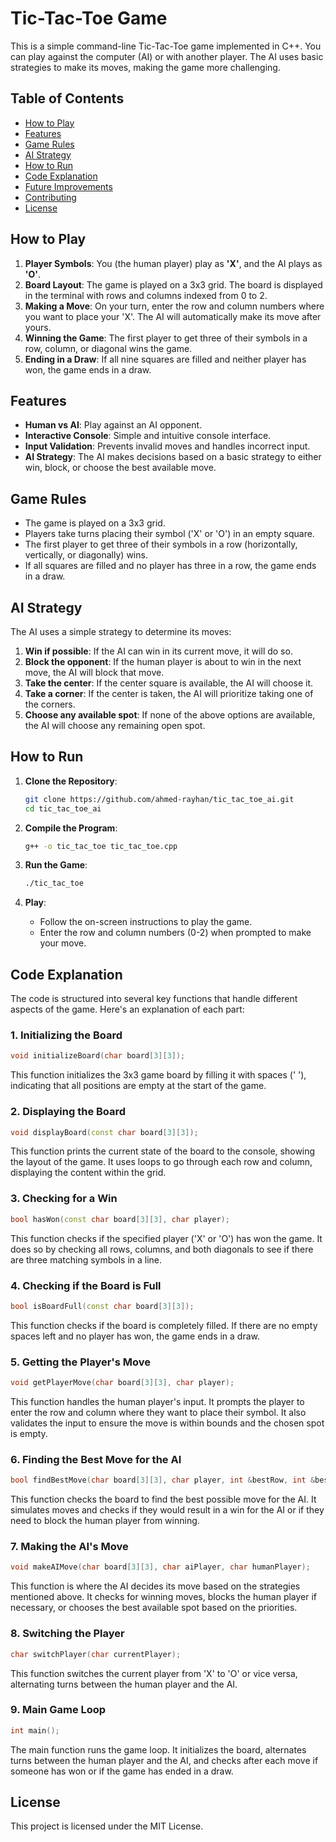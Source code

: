 # Tic-Tac-Toe Game

This is a simple command-line Tic-Tac-Toe game implemented in C++. You can play against the computer (AI) or with another player. The AI uses basic strategies to make its moves, making the game more challenging.

## Table of Contents
- [How to Play](#how-to-play)
- [Features](#features)
- [Game Rules](#game-rules)
- [AI Strategy](#ai-strategy)
- [How to Run](#how-to-run)
- [Code Explanation](#code-explanation)
- [Future Improvements](#future-improvements)
- [Contributing](#contributing)
- [License](#license)

## How to Play

1. **Player Symbols**: You (the human player) play as **'X'**, and the AI plays as **'O'**.
2. **Board Layout**: The game is played on a 3x3 grid. The board is displayed in the terminal with rows and columns indexed from 0 to 2.
3. **Making a Move**: On your turn, enter the row and column numbers where you want to place your 'X'. The AI will automatically make its move after yours.
4. **Winning the Game**: The first player to get three of their symbols in a row, column, or diagonal wins the game.
5. **Ending in a Draw**: If all nine squares are filled and neither player has won, the game ends in a draw.

## Features

- **Human vs AI**: Play against an AI opponent.
- **Interactive Console**: Simple and intuitive console interface.
- **Input Validation**: Prevents invalid moves and handles incorrect input.
- **AI Strategy**: The AI makes decisions based on a basic strategy to either win, block, or choose the best available move.

## Game Rules

- The game is played on a 3x3 grid.
- Players take turns placing their symbol ('X' or 'O') in an empty square.
- The first player to get three of their symbols in a row (horizontally, vertically, or diagonally) wins.
- If all squares are filled and no player has three in a row, the game ends in a draw.

## AI Strategy

The AI uses a simple strategy to determine its moves:
1. **Win if possible**: If the AI can win in its current move, it will do so.
2. **Block the opponent**: If the human player is about to win in the next move, the AI will block that move.
3. **Take the center**: If the center square is available, the AI will choose it.
4. **Take a corner**: If the center is taken, the AI will prioritize taking one of the corners.
5. **Choose any available spot**: If none of the above options are available, the AI will choose any remaining open spot.

## How to Run

1. **Clone the Repository**:
    ```bash
    git clone https://github.com/ahmed-rayhan/tic_tac_toe_ai.git
    cd tic_tac_toe_ai
    ```

2. **Compile the Program**:
    ```bash
    g++ -o tic_tac_toe tic_tac_toe.cpp
    ```

3. **Run the Game**:
    ```bash
    ./tic_tac_toe
    ```

4. **Play**:
   - Follow the on-screen instructions to play the game.
   - Enter the row and column numbers (0-2) when prompted to make your move.

## Code Explanation

The code is structured into several key functions that handle different aspects of the game. Here's an explanation of each part:

### 1. **Initializing the Board**
   ```cpp
   void initializeBoard(char board[3][3]);
 ```
This function initializes the 3x3 game board by filling it with spaces (' '), indicating that all positions are empty at the start of the game.

### 2. **Displaying the Board**
   ```cpp
void displayBoard(const char board[3][3]);
 ```
This function prints the current state of the board to the console, showing the layout of the game. It uses loops to go through each row and column, displaying the content within the grid.

### 3. **Checking for a Win**
   ```cpp
bool hasWon(const char board[3][3], char player);
 ```
This function checks if the specified player ('X' or 'O') has won the game. It does so by checking all rows, columns, and both diagonals to see if there are three matching symbols in a line.
### 4. **Checking if the Board is Full**
   ```cpp
bool isBoardFull(const char board[3][3]);
 ```
This function checks if the board is completely filled. If there are no empty spaces left and no player has won, the game ends in a draw.
### 5. **Getting the Player's Move**
   ```cpp
void getPlayerMove(char board[3][3], char player);
 ```
This function handles the human player's input. It prompts the player to enter the row and column where they want to place their symbol. It also validates the input to ensure the move is within bounds and the chosen spot is empty.
### 6. **Finding the Best Move for the AI**
   ```cpp
bool findBestMove(char board[3][3], char player, int &bestRow, int &bestCol);
 ```
This function checks the board to find the best possible move for the AI. It simulates moves and checks if they would result in a win for the AI or if they need to block the human player from winning.

### 7. **Making the AI's Move**
   ```cpp
void makeAIMove(char board[3][3], char aiPlayer, char humanPlayer);
 ```
This function is where the AI decides its move based on the strategies mentioned above. It checks for winning moves, blocks the human player if necessary, or chooses the best available spot based on the priorities.
### 8. **Switching the Player**
   ```cpp
char switchPlayer(char currentPlayer);

 ```
This function switches the current player from 'X' to 'O' or vice versa, alternating turns between the human player and the AI.

### 9. **Main Game Loop**
   ```cpp
int main();
 ```
The main function runs the game loop. It initializes the board, alternates turns between the human player and the AI, and checks after each move if someone has won or if the game has ended in a draw.



## License

This project is licensed under the MIT License.









